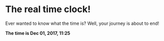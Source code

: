 # The real time clock!

Ever wanted to know what the time is? Well, your journey is about to end!

**The time is Dec 01, 2017, 11:25**